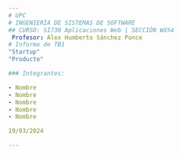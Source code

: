 ```yaml
---
# UPC
# INGENIERÍA DE SISTEMAS DE SOFTWARE
## CURSO: SI730 Aplicaciones Web | SECCIÓN WX54 
 Profesor: Alex Humberto Sánchez Ponce
# Informe de TB1
"Startup"
"Producto"

### Integrantes:

- Nombre
- Nombre
- Nombre
- Nombre
- Nombre

19/03/2024

---
```

